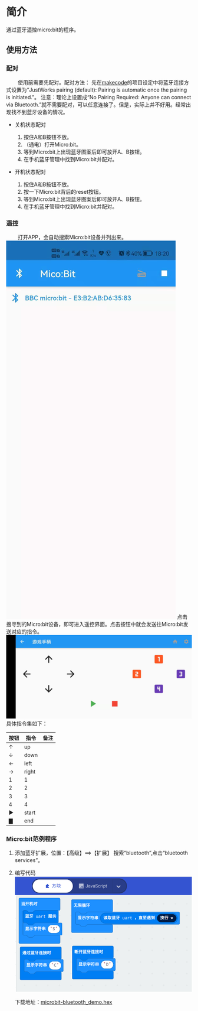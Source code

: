 # 简介

通过蓝牙遥控micro:bit的程序。

## 使用方法

### 配对
&nbsp;&nbsp;&nbsp;&nbsp;&nbsp;&nbsp;&nbsp;&nbsp;使用前需要先配对。配对方法：
先在[makecode](https://makecode.microbit.org/)的项目设定中将蓝牙连接方式设置为“JustWorks pairing (default): Pairing is automatic once the pairing is initiated.”。
注意：理论上设置成“No Pairing Required: Anyone can connect via Bluetooth.”就不需要配对，可以任意连接了。但是，实际上并不好用。经常出现找不到蓝牙设备的情况。
- 关机状态配对
    1. 按住A和B按钮不放。
    2. （通电）打开Micro:bit。
    3. 等到Micro:bit上出现蓝牙图案后即可放开A、B按钮。
    4. 在手机蓝牙管理中找到Micro:bit并配对。

- 开机状态配对
    1. 按住A和B按钮不放。
    2. 按一下Micro:bit背后的reset按钮。
    3. 等到Micro:bit上出现蓝牙图案后即可放开A、B按钮。
    4. 在手机蓝牙管理中找到Micro:bit并配对。

### 遥控
&nbsp;&nbsp;&nbsp;&nbsp;&nbsp;&nbsp;&nbsp;&nbsp;打开APP，会自动搜索Micro:bit设备并列出来。
![搜寻](res/1.jpg)
点击搜寻到的Micro:bit设备，即可进入遥控界面。点击按钮中就会发送往Micro:bit发送对应的指令。
![遥控](res/2.jpg)
具体指令集如下：  

|按钮|指令|备注|
|--|--|--|
|↑|up||
|↓|down||
|←|left||
|→|right||
|1|1||
|2|2||
|3|3||
|4|4||
|▶|start||
|▇|end||

### Micro:bit范例程序
1. 添加蓝牙扩展，位置：【高级】==>【扩展】
   搜索“bluetooth”,点击“bluetooth services”。
   
2. 编写代码
   ![代码](res/3.png)

   下载地址：[microbit-bluetooth_demo.hex](res/microbit-bluetooth_demo.hex)
